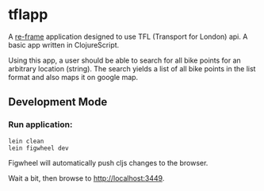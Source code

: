# tflapp

A [re-frame](https://github.com/Day8/re-frame) application designed to use TFL (Transport for London) api.
A basic app written in ClojureScript.

Using this app, a user should be able to search for all bike points for an arbitrary location (string).
The search yields a list of all bike points in the list format and also maps it on google map.


## Development Mode

### Run application:

```
lein clean
lein figwheel dev
```

Figwheel will automatically push cljs changes to the browser.

Wait a bit, then browse to [http://localhost:3449](http://localhost:3449).

